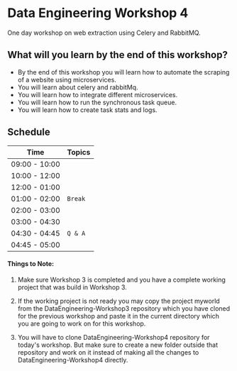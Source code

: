 # Data Engineering Workshop 4

One day workshop on web extraction using Celery and RabbitMQ.

## What will you learn by the end of this workshop?
- By the end of this workshop you will learn how to automate the scraping of a website using microservices.
- You will learn about celery and rabbitMq.
- You will learn how to integrate different microservices.
- You will learn how to run the synchronous task queue.
- You will learn how to create task stats and logs.

## Schedule
| Time          | Topics
|---------------|-------
| 09:00 - 10:00 |  
| 10:00 - 12:00 |  
| 12:00 - 01:00 | 
| 01:00 - 02:00 |  `Break`
| 02:00 - 03:00 |  
| 03:00 - 04:30 | 
| 04:30 - 04:45 |  `Q & A`
| 04:45 - 05:00 |  


#### Things to Note:

1. Make sure Workshop 3 is completed and you have a complete working project that was build in Workshop 3.

2. If the working project is not ready you may copy the project myworld from the DataEngineering-Workshop3 repository which you have cloned for the previous workshop
and paste it in the current directory which you are going to work on for this workshop.
   
3. You will have to clone DataEngineering-Workshop4 repository for today's workshop. But make sure to create a new folder outside that repository and work on it instead of 
making all the changes to DataEngineering-Workshop4 directly.
